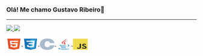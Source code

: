 ### Olá! Me chamo Gustavo Ribeiro👋
-------
<div>
  <a href="https://github.com/devGustavoR">
  <img height="190px"src="https://github-readme-stats.vercel.app/api?username=devGustavoR&show_icons=true&theme=radical&include_all_commits=true&count_private=true"/>
  <img height="150px"src="https://github-readme-stats.vercel.app/api/top-langs/?username=devGustavoR&layout=compact&theme=radical"/>
</div>

<div style="display: inline_block"></br>
  <img align="center" height="30px" width="40" src="https://raw.githubusercontent.com/devicons/devicon/master/icons/html5/html5-original.svg"/>
  <img align="center" height="30px" width="40px" src="https://raw.githubusercontent.com/devicons/devicon/master/icons/css3/css3-original.svg"/>
  <img align="center" height="30px" width="40px" src="https://raw.githubusercontent.com/devicons/devicon/master/icons/c/c-original.svg"/>
  <img align="center" height="30px" width="40px" src="https://raw.githubusercontent.com/devicons/devicon/master/icons/java/java-original.svg"/>
  <img align="center" height="30px" width="40px" src="https://raw.githubusercontent.com/devicons/devicon/master/icons/javascript/javascript-original.svg"/>
</div>


###
